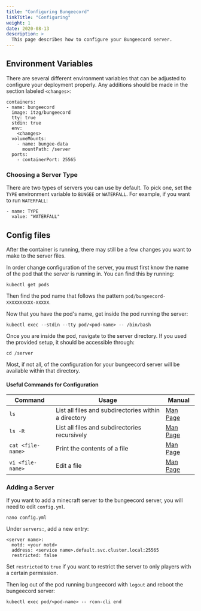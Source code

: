 ```yaml
---
title: "Configuring Bungeecord"
linkTitle: "Configuring"
weight: 1
date: 2020-08-13
description: >
  This page describes how to configure your Bungeecord server.
---
```


## Environment Variables
There are several different environment variables that can be adjusted to configure your deployment properly. Any additions should be made in the section labeled ```<changes>```:

```
containers:
- name: bungeecord
  image: itzg/bungeecord
  tty: true
  stdin: true
  env:
    <changes>
  volumeMounts:
    - name: bungee-data
      mountPath: /server
  ports:
    - containerPort: 25565
```

### Choosing a Server Type
There are two types of servers you can use by default. To pick one, set the ```TYPE``` environment variable to ```BUNGEE``` or ```WATERFALL```. For example, if you want to run ```WATERFALL```:

```
- name: TYPE
  value: "WATERFALL"
```

## Config files

After the container is running, there may still be a few changes you want to make to the server files.

In order change configuration of the server, you must first know the name of the pod that the server is running in. You can find this by running:
```
kubectl get pods
```
Then find the pod name that follows the pattern ```pod/bungeecord-XXXXXXXXXX-XXXXX```.

Now that you have the pod's name, get inside the pod running the server:
```
kubectl exec --stdin --tty pod/<pod-name> -- /bin/bash
```

Once you are inside the pod, navigate to the server directory. If you used the provided setup, it should be accessible through:
```
cd /server
```

Most, if not all, of the configuration for your bungeecord server will be available within that directory.

#### Useful Commands for Configuration
|Command               |Usage                                               |Manual                                                      |
|----------------------|----------------------------------------------------|------------------------------------------------------------|
|```ls```              |List all files and subdirectories within a directory|[Man Page](https://man7.org/linux/man-pages/man1/ls.1.html) |
|```ls -R```           |List all files and subdirectories recursively       |[Man Page](https://man7.org/linux/man-pages/man1/ls.1.html) |
|```cat <file-name>``` |Print the contents of a file                        |[Man Page](https://man7.org/linux/man-pages/man1/cat.1.html)|
|```vi <file-name>```  |Edit a file                                         |[Man Page](https://man7.org/linux/man-pages/man1/vi.1p.html)|

### Adding a Server

If you want to add a minecraft server to the bungeecord server, you will need to edit ```config.yml```.
```
nano config.yml
```

Under ```servers:```, add a new entry:
```
<server name>:
  motd: <your motd>
  address: <service name>.default.svc.cluster.local:25565
  restricted: false
```
Set ```restricted``` to ```true``` if you want to restrict the server to only players with a certain permission.

Then log out of the pod running bungeecord with ```logout``` and reboot the bungeecord server:

```
kubectl exec pod/<pod-name> -- rcon-cli end
```
